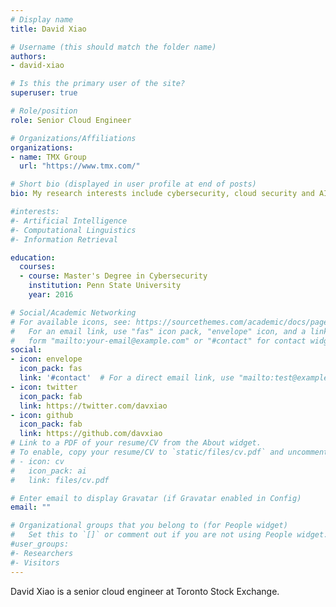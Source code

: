 ```yaml
---
# Display name
title: David Xiao

# Username (this should match the folder name)
authors:
- david-xiao

# Is this the primary user of the site?
superuser: true

# Role/position
role: Senior Cloud Engineer

# Organizations/Affiliations
organizations:
- name: TMX Group
  url: "https://www.tmx.com/"

# Short bio (displayed in user profile at end of posts)
bio: My research interests include cybersecurity, cloud security and AI.

#interests:
#- Artificial Intelligence
#- Computational Linguistics
#- Information Retrieval

education:
  courses:
  - course: Master's Degree in Cybersecurity
    institution: Penn State University
    year: 2016

# Social/Academic Networking
# For available icons, see: https://sourcethemes.com/academic/docs/page-builder/#icons
#   For an email link, use "fas" icon pack, "envelope" icon, and a link in the
#   form "mailto:your-email@example.com" or "#contact" for contact widget.
social:
- icon: envelope
  icon_pack: fas
  link: '#contact'  # For a direct email link, use "mailto:test@example.org".
- icon: twitter
  icon_pack: fab
  link: https://twitter.com/davxiao
- icon: github
  icon_pack: fab
  link: https://github.com/davxiao
# Link to a PDF of your resume/CV from the About widget.
# To enable, copy your resume/CV to `static/files/cv.pdf` and uncomment the lines below.
# - icon: cv
#   icon_pack: ai
#   link: files/cv.pdf

# Enter email to display Gravatar (if Gravatar enabled in Config)
email: ""

# Organizational groups that you belong to (for People widget)
#   Set this to `[]` or comment out if you are not using People widget.
#user_groups:
#- Researchers
#- Visitors
---
```


David Xiao is a senior cloud engineer at Toronto Stock Exchange.

